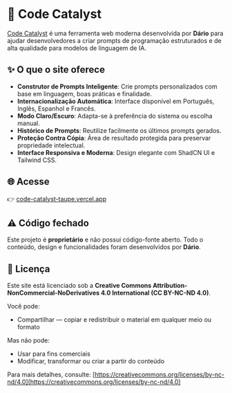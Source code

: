 # 🧠 Code Catalyst

[Code Catalyst](https://code-catalyst-taupe.vercel.app/) é uma ferramenta web moderna desenvolvida por **Dário** para ajudar desenvolvedores a criar prompts de programação estruturados e de alta qualidade para modelos de linguagem de IA.

## ✨ O que o site oferece

- **Construtor de Prompts Inteligente**: Crie prompts personalizados com base em linguagem, boas práticas e finalidade.
- **Internacionalização Automática**: Interface disponível em Português, Inglês, Espanhol e Francês.
- **Modo Claro/Escuro**: Adapta-se à preferência do sistema ou escolha manual.
- **Histórico de Prompts**: Reutilize facilmente os últimos prompts gerados.
- **Proteção Contra Cópia**: Área de resultado protegida para preservar propriedade intelectual.
- **Interface Responsiva e Moderna**: Design elegante com ShadCN UI e Tailwind CSS.

## 🌐 Acesse

👉 [code-catalyst-taupe.vercel.app](https://code-catalyst-taupe.vercel.app/)

## ⚠️ Código fechado

Este projeto é **proprietário** e não possui código-fonte aberto. Todo o conteúdo, design e funcionalidades foram desenvolvidos por **Dário**.

## 📄 Licença

Este site está licenciado sob a **Creative Commons Attribution-NonCommercial-NoDerivatives 4.0 International (CC BY-NC-ND 4.0)**.

Você pode:
- Compartilhar — copiar e redistribuir o material em qualquer meio ou formato

Mas não pode:
- Usar para fins comerciais
- Modificar, transformar ou criar a partir do conteúdo

Para mais detalhes, consulte: [https://creativecommons.org/licenses/by-nc-nd/4.0](https://creativecommons.org/licenses/by-nc-nd/4.0)
